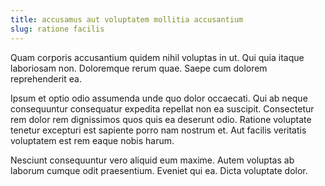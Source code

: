 ```yaml
---
title: accusamus aut voluptatem mollitia accusantium
slug: ratione facilis
---
```


Quam corporis accusantium quidem nihil voluptas in ut. Qui quia itaque laboriosam non. Doloremque rerum quae. Saepe cum dolorem reprehenderit ea.

Ipsum et optio odio assumenda unde quo dolor occaecati. Qui ab neque consequuntur consequatur expedita repellat non ea suscipit. Consectetur rem dolor rem dignissimos quos quis ea deserunt odio. Ratione voluptate tenetur excepturi est sapiente porro nam nostrum et. Aut facilis veritatis voluptatem est rem eaque nobis harum.

Nesciunt consequuntur vero aliquid eum maxime. Autem voluptas ab laborum cumque odit praesentium. Eveniet qui ea. Dicta voluptate dolor.
